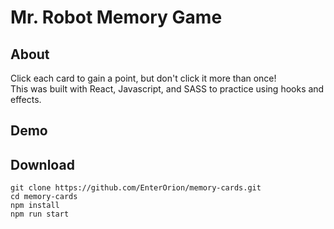# Mr. Robot Memory Game

## About 
Click each card to gain a point, but don't click it more than once! <br/>
This was built with React, Javascript, and SASS to practice using hooks and effects. 

## Demo

## Download 
```
git clone https://github.com/EnterOrion/memory-cards.git
cd memory-cards
npm install
npm run start
```